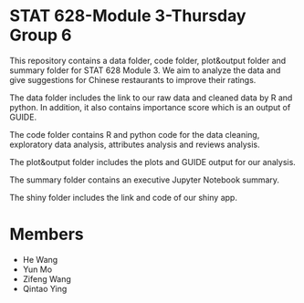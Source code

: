 # STAT 628-Module 3-Thursday Group 6

This repository contains a data folder, code folder, plot&output folder and summary folder for STAT 628 Module 3. We aim to analyze the data and give suggestions for Chinese restaurants to improve their ratings.

The data folder includes the link to our raw data and cleaned data by R and python. In addition, it also contains importance score which is an output of GUIDE.

The code folder contains R and python code for the data cleaning, exploratory data analysis, attributes analysis and reviews analysis.

The plot&output folder includes the plots and GUIDE output for our analysis.

The summary folder contains an executive Jupyter Notebook summary.

The shiny folder includes the link and code of our shiny app.

# Members

* He Wang
* Yun Mo
* Zifeng Wang
* Qintao Ying
